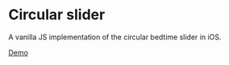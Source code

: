 # Circular slider

A vanilla JS implementation of the circular bedtime slider in iOS.

[Demo](https://tender-kare-4ec78e.netlify.app/)
